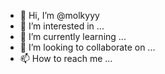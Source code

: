 - 👋 Hi, I’m @molkyyy
- 👀 I’m interested in ...
- 🌱 I’m currently learning ...
- 💞️ I’m looking to collaborate on ...
- 📫 How to reach me ...

<!---
molkyyy/molkyyy is a ✨ special ✨ repository because its `README.md` (this file) appears on your GitHub profile.
You can click the Preview link to take a look at your changes.
--->
